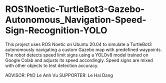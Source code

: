 # ROS1Noetic-TurtleBot3-Gazebo-Autonomous_Navigation-Speed-Sign-Recognition-YOLO
This project uses ROS Noetic on Ubuntu 20.04 to simulate a TurtleBot3 autonomously navigating a custom Gazebo map with predefined waypoints. The robot detects speed limit signs using a YOLOv8 model trained on Google Colab and adjusts its speed accordingly. Speed signs are mixed with other objects to test detection accuracy.

ADVISOR: PhD Le Anh Vu
SUPPORTER: Le Hai Dang
